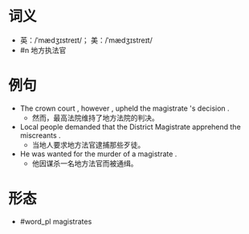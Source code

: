 # 词义
- 英：/ˈmædʒɪstreɪt/； 美：/ˈmædʒɪstreɪt/
- #n 地方执法官
# 例句
- The crown court , however , upheld the magistrate 's decision .
	- 然而，最高法院维持了地方法院的判决。
- Local people demanded that the District Magistrate apprehend the miscreants .
	- 当地人要求地方法官逮捕那些歹徒。
- He was wanted for the murder of a magistrate .
	- 他因谋杀一名地方法官而被通缉。
# 形态
- #word_pl magistrates
